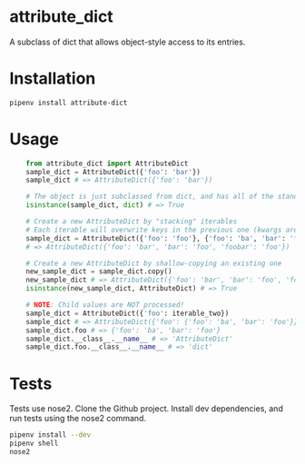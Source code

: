 # attribute_dict
A subclass of dict that allows object-style access to its entries.

# Installation
```sh
pipenv install attribute-dict
```

# Usage
```py
    from attribute_dict import AttributeDict
    sample_dict = AttributeDict({'foo': 'bar'})
    sample_dict # => AttributeDict({'foo': 'bar'})

    # The object is just subclassed from dict, and has all of the standard functions
    isinstance(sample_dict, dict) # => True

    # Create a new AttributeDict by "stacking" iterables
    # Each iterable will overwrite keys in the previous one (kwargs are processed last!)
    sample_dict = AttributeDict({'foo': 'foo'}, {'foo': 'ba', 'bar': 'foo'}, {'foo': 'bar'}, {'foobar': 'bar'}, foobar='foo')
    # => AttributeDict({'foo': 'bar', 'bar': 'foo', 'foobar': 'foo'})

    # Create a new AttributeDict by shallow-copying an existing one
    new_sample_dict = sample_dict.copy()
    new_sample_dict # => AttributeDict({'foo': 'bar', 'bar': 'foo', 'foobar': 'foo'})
    isinstance(new_sample_dict, AttributeDict) # => True

    # NOTE: Child values are NOT processed!
    sample_dict = AttributeDict({'foo': iterable_two})
    sample_dict # => AttributeDict({'foo': {'foo': 'ba', 'bar': 'foo'}})
    sample_dict.foo # => {'foo': 'ba', 'bar': 'foo'}
    sample_dict.__class__.__name__ # => 'AttributeDict'
    sample_dict.foo.__class__.__name__ # => 'dict'
```

# Tests
Tests use nose2. Clone the Github project. Install dev dependencies, and run tests using the nose2 command.

```sh
pipenv install --dev
pipenv shell
nose2
```
